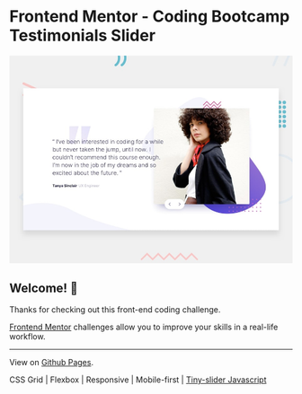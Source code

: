 # Frontend Mentor - Coding Bootcamp Testimonials Slider

![Design preview for the Coding Bootcamp Testimonials Slider coding challenge](./design/desktop-preview.jpg)

## Welcome! 👋

Thanks for checking out this front-end coding challenge.

[Frontend Mentor](https://www.frontendmentor.io) challenges allow you to improve your skills in a real-life workflow.

----------------

View on [Github Pages](https://kfairris.github.io/20200726-css-testimonial-slider/).

CSS Grid | Flexbox | Responsive | Mobile-first | [Tiny-slider Javascript](https://github.com/ganlanyuan/tiny-slider)